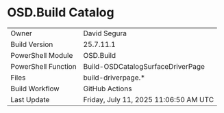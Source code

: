 ﻿# OSD.Build Catalog

| | |
|-|-|
| Owner | David Segura |
| Build Version | 25.7.11.1 |
| PowerShell Module | OSD.Build |
| PowerShell Function | Build-OSDCatalogSurfaceDriverPage |
| Files | build-driverpage.* |
| Build Workflow | GitHub Actions |
| Last Update | Friday, July 11, 2025 11:06:50 AM UTC |

